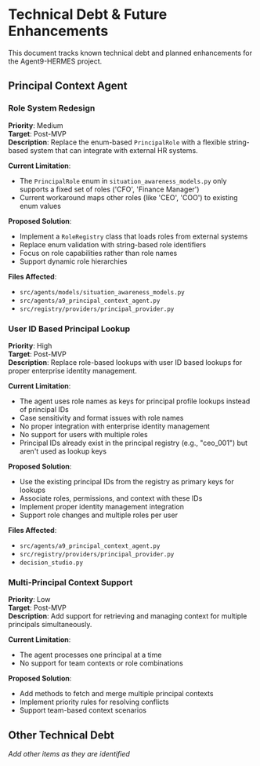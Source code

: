 # Technical Debt & Future Enhancements

This document tracks known technical debt and planned enhancements for the Agent9-HERMES project.

## Principal Context Agent

### Role System Redesign
**Priority**: Medium  
**Target**: Post-MVP  
**Description**: Replace the enum-based `PrincipalRole` with a flexible string-based system that can integrate with external HR systems.

**Current Limitation**: 
- The `PrincipalRole` enum in `situation_awareness_models.py` only supports a fixed set of roles ('CFO', 'Finance Manager')
- Current workaround maps other roles (like 'CEO', 'COO') to existing enum values

**Proposed Solution**:
- Implement a `RoleRegistry` class that loads roles from external systems
- Replace enum validation with string-based role identifiers
- Focus on role capabilities rather than role names
- Support dynamic role hierarchies

**Files Affected**:
- `src/agents/models/situation_awareness_models.py`
- `src/agents/a9_principal_context_agent.py`
- `src/registry/providers/principal_provider.py`

### User ID Based Principal Lookup
**Priority**: High  
**Target**: Post-MVP  
**Description**: Replace role-based lookups with user ID based lookups for proper enterprise identity management.

**Current Limitation**:
- The agent uses role names as keys for principal profile lookups instead of principal IDs
- Case sensitivity and format issues with role names
- No proper integration with enterprise identity management
- No support for users with multiple roles
- Principal IDs already exist in the principal registry (e.g., "ceo_001") but aren't used as lookup keys

**Proposed Solution**:
- Use the existing principal IDs from the registry as primary keys for lookups
- Associate roles, permissions, and context with these IDs
- Implement proper identity management integration
- Support role changes and multiple roles per user

**Files Affected**:
- `src/agents/a9_principal_context_agent.py`
- `src/registry/providers/principal_provider.py`
- `decision_studio.py`

### Multi-Principal Context Support
**Priority**: Low  
**Target**: Post-MVP  
**Description**: Add support for retrieving and managing context for multiple principals simultaneously.

**Current Limitation**:
- The agent processes one principal at a time
- No support for team contexts or role combinations

**Proposed Solution**:
- Add methods to fetch and merge multiple principal contexts
- Implement priority rules for resolving conflicts
- Support team-based context scenarios

## Other Technical Debt

*Add other items as they are identified*
